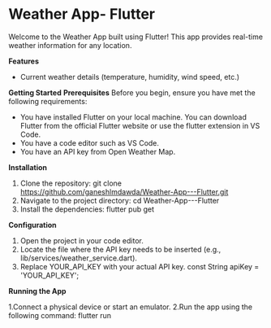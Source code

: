 # Weather App- Flutter

Welcome to the Weather App built using Flutter! This app provides real-time weather information for any location.

**Features**
* Current weather details (temperature, humidity, wind speed, etc.)



**Getting Started**
**Prerequisites**
Before you begin, ensure you have met the following requirements:
* You have installed Flutter on your local machine. You can download Flutter from the official Flutter website or use the flutter extension in VS Code.
* You have a code editor such as VS Code.
* You have an API key from Open Weather Map.

**Installation**
1. Clone the repository: 
git clone https://github.com/ganeshlmdawda/Weather-App---Flutter.git
2. Navigate to the project directory:
cd Weather-App---Flutter
3. Install the dependencies:
flutter pub get

**Configuration**
1. Open the project in your code editor.
2. Locate the file where the API key needs to be inserted (e.g., lib/services/weather_service.dart).
3. Replace YOUR_API_KEY with your actual API key.
   const String apiKey = 'YOUR_API_KEY';

**Running the App**

1.Connect a physical device or start an emulator.
2.Run the app using the following command:
flutter run
